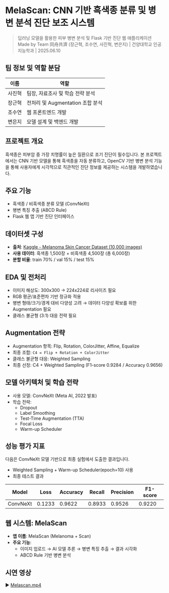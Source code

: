 # MelaScan: CNN 기반 흑색종 분류 및 병변 분석 진단 보조 시스템

> 딥러닝 모델을 활용한 피부 병변 분석 및 Flask 기반 진단 웹 애플리케이션  
> Made by Team 同舟共濟 (장근혁, 조수연, 사진혁, 변은지) | 건양대학교 인공지능학과 | 2025.06.10

## 팀 정보 및 역할 분담
| 이름    | 역할                            |
|---------|---------------------------------|
| 사진혁  | 팀장, 자료조사 및 학습 전략 분석 |
| 장근혁  | 전처리 및 Augmentation 조합 분석 |
| 조수연  | 웹 프론트엔드 개발               |
| 변은지  | 모델 설계 및 백엔드 개발         |

## 프로젝트 개요
흑색종은 피부암 중 가장 치명률이 높은 질환으로 조기 진단이 필수입니다. 본 프로젝트에서는 CNN 기반 모델을 통해 흑색종을 자동 분류하고, OpenCV 기반 병변 분석 기능을 통해 사용자에게 시각적으로 직관적인 진단 정보를 제공하는 시스템을 개발하였습니다.

## 주요 기능
- 흑색종 / 비흑색종 분류 모델 (ConvNeXt)
- 병변 특징 추출 (ABCD Rule)
- Flask 웹 앱 기반 진단 인터페이스

## 데이터셋 구성
- **출처**: [Kaggle - Melanoma Skin Cancer Dataset (10,000 images)](https://www.kaggle.com/datasets/nodariy/melanoma-skin-cancer-dataset-of-10000-images)
- **사용 데이터**: 흑색종 1,500장 + 비흑색종 4,500장 (총 6,000장)
- **분할 비율**: train 70% / val 15% / test 15%

## EDA 및 전처리
- 이미지 해상도: 300x300 → 224x224로 리사이즈 필요
- RGB 평균/표준편차 기반 정규화 적용
- 병변 형태/크기/경계 대비 다양성 고려 → 데이터 다양성 확보를 위한 Augmentation 필요
- 클래스 불균형 (3:1) 대응 전략 필요

## Augmentation 전략
- Augmentation 항목: Flip, Rotation, ColorJitter, Affine, Equalize
- 최종 조합: `C4 = Flip + Rotation + ColorJitter`
- 클래스 불균형 대응: Weighted Sampling
- 최종 선정: C4 + Weighted Sampling (F1-score 0.9284 / Accuracy 0.9656)

## 모델 아키텍처 및 학습 전략
- 사용 모델: ConvNeXt (Meta AI, 2022 발표)
- 학습 전략:
  - Dropout
  - Label Smoothing
  - Test-Time Augmentation (TTA)
  - Focal Loss
  - Warm-up Scheduler

## 성능 평가 지표
다음은 ConvNeXt 모델 기반으로 최종 실험에서 도출한 결과입니다. 
- Weighted Sampling + Warm-up Scheduler(epoch=10) 사용
- 최종 테스트 결과

| Model     | Loss      | Accuracy  | Recall    | Precision | F1-score  | 
|-----------|-----------|-----------|-----------|-----------|-----------|
| ConvNeXt  | 0.1233    |   0.9622  | 0.8933    |    0.9526 |   0.9220  |

## 웹 시스템: MelaScan
- **앱 이름**: MelaScan (Melanoma + Scan)
- **주요 기능**:
  - 이미지 업로드 → AI 모델 추론 → 병변 특징 추출 → 결과 시각화
  - ABCD Rule 기반 병변 분석

## 시연 영상
▶ [Melascan.mp4](https://github.com/vio4l8et/Melanoma-Classification/blob/main/Melascan.mp4)
